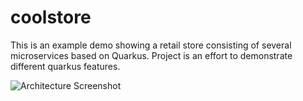 # coolstore
This is an example demo showing a retail store consisting of several microservices based on Quarkus. Project is an effort to demonstrate different quarkus features.

![Architecture Screenshot](https://raw.githubusercontent.com/jbossdemocentral/coolstore-microservice/stable-ocp-3.11/docs/images/store.png "CoolStore Online Shop")